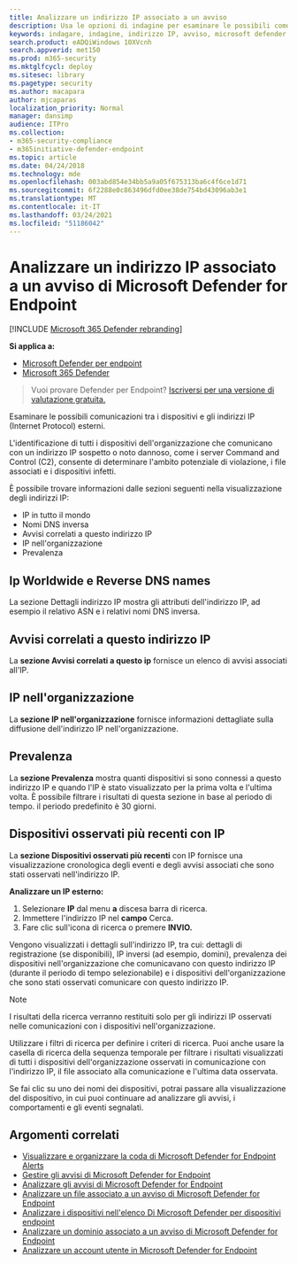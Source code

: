 ```yaml
---
title: Analizzare un indirizzo IP associato a un avviso
description: Usa le opzioni di indagine per esaminare le possibili comunicazioni tra dispositivi e indirizzi IP esterni.
keywords: indagare, indagine, indirizzo IP, avviso, microsoft defender atp, IP esterno
search.product: eADQiWindows 10XVcnh
search.appverid: met150
ms.prod: m365-security
ms.mktglfcycl: deploy
ms.sitesec: library
ms.pagetype: security
ms.author: macapara
author: mjcaparas
localization_priority: Normal
manager: dansimp
audience: ITPro
ms.collection:
- m365-security-compliance
- m365initiative-defender-endpoint
ms.topic: article
ms.date: 04/24/2018
ms.technology: mde
ms.openlocfilehash: 003abd854e34bb5a9a05f675313ba6c4f6ce1d71
ms.sourcegitcommit: 6f2288e0c863496dfd0ee38de754bd43096ab3e1
ms.translationtype: MT
ms.contentlocale: it-IT
ms.lasthandoff: 03/24/2021
ms.locfileid: "51186042"
---
```

# <a name="investigate-an-ip-address-associated-with-a-microsoft-defender-for-endpoint-alert"></a>Analizzare un indirizzo IP associato a un avviso di Microsoft Defender for Endpoint

[!INCLUDE [Microsoft 365 Defender rebranding](../../includes/microsoft-defender.md)]


**Si applica a:**
- [Microsoft Defender per endpoint](https://go.microsoft.com/fwlink/p/?linkid=2154037)
- [Microsoft 365 Defender](https://go.microsoft.com/fwlink/?linkid=2118804)


>Vuoi provare Defender per Endpoint? [Iscriversi per una versione di valutazione gratuita.](https://www.microsoft.com/microsoft-365/windows/microsoft-defender-atp?ocid=docs-wdatp-investigateip-abovefoldlink)

Esaminare le possibili comunicazioni tra i dispositivi e gli indirizzi IP (Internet Protocol) esterni.

L'identificazione di tutti i dispositivi dell'organizzazione che comunicano con un indirizzo IP sospetto o noto dannoso, come i server Command and Control (C2), consente di determinare l'ambito potenziale di violazione, i file associati e i dispositivi infetti.

È possibile trovare informazioni dalle sezioni seguenti nella visualizzazione degli indirizzi IP:

- IP in tutto il mondo
- Nomi DNS inversa
- Avvisi correlati a questo indirizzo IP
- IP nell'organizzazione
- Prevalenza

## <a name="ip-worldwide-and-reverse-dns-names"></a>Ip Worldwide e Reverse DNS names

La sezione Dettagli indirizzo IP mostra gli attributi dell'indirizzo IP, ad esempio il relativo ASN e i relativi nomi DNS inversa.

## <a name="alerts-related-to-this-ip"></a>Avvisi correlati a questo indirizzo IP

La **sezione Avvisi correlati a questo ip** fornisce un elenco di avvisi associati all'IP.

## <a name="ip-in-organization"></a>IP nell'organizzazione

La **sezione IP nell'organizzazione** fornisce informazioni dettagliate sulla diffusione dell'indirizzo IP nell'organizzazione.

## <a name="prevalence"></a>Prevalenza

La **sezione Prevalenza** mostra quanti dispositivi si sono connessi a questo indirizzo IP e quando l'IP è stato visualizzato per la prima volta e l'ultima volta. È possibile filtrare i risultati di questa sezione in base al periodo di tempo. il periodo predefinito è 30 giorni.

## <a name="most-recent-observed-devices-with-ip"></a>Dispositivi osservati più recenti con IP

La **sezione Dispositivi osservati più recenti** con IP fornisce una visualizzazione cronologica degli eventi e degli avvisi associati che sono stati osservati nell'indirizzo IP.

**Analizzare un IP esterno:**

1. Selezionare **IP** dal menu **a** discesa barra di ricerca.
2. Immettere l'indirizzo IP nel **campo** Cerca.
3. Fare clic sull'icona di ricerca o premere **INVIO.**

Vengono visualizzati i dettagli sull'indirizzo IP, tra cui: dettagli di registrazione (se disponibili), IP inversi (ad esempio, domini), prevalenza dei dispositivi nell'organizzazione che comunicavano con questo indirizzo IP (durante il periodo di tempo selezionabile) e i dispositivi dell'organizzazione che sono stati osservati comunicare con questo indirizzo IP.

> [!NOTE]
> I risultati della ricerca verranno restituiti solo per gli indirizzi IP osservati nelle comunicazioni con i dispositivi nell'organizzazione.

Utilizzare i filtri di ricerca per definire i criteri di ricerca. Puoi anche usare la casella di ricerca della sequenza temporale per filtrare i risultati visualizzati di tutti i dispositivi dell'organizzazione osservati in comunicazione con l'indirizzo IP, il file associato alla comunicazione e l'ultima data osservata.

Se fai clic su uno dei nomi dei dispositivi, potrai passare alla visualizzazione del dispositivo, in cui puoi continuare ad analizzare gli avvisi, i comportamenti e gli eventi segnalati.

## <a name="related-topics"></a>Argomenti correlati

- [Visualizzare e organizzare la coda di Microsoft Defender for Endpoint Alerts](alerts-queue.md)
- [Gestire gli avvisi di Microsoft Defender for Endpoint](manage-alerts.md)
- [Analizzare gli avvisi di Microsoft Defender for Endpoint](investigate-alerts.md)
- [Analizzare un file associato a un avviso di Microsoft Defender for Endpoint](investigate-files.md)
- [Analizzare i dispositivi nell'elenco Di Microsoft Defender per dispositivi endpoint](investigate-machines.md)
- [Analizzare un dominio associato a un avviso di Microsoft Defender for Endpoint](investigate-domain.md)
- [Analizzare un account utente in Microsoft Defender for Endpoint](investigate-user.md)
